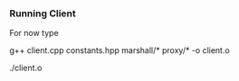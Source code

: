 ### Running Client

For now type

g++ client.cpp constants.hpp marshall/* proxy/* -o client.o

./client.o